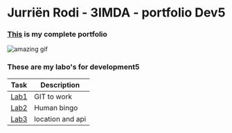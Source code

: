 # Jurriën Rodi - 3IMDA - portfolio Dev5

### [This](https://github.com/JurRodi/DEV5-myportfolio) is my complete portfolio 

![amazing gif](https://c.tenor.com/itjFesV8_RUAAAAi/soulja-boy-pepe.gif)

### These are my labo's for development5

| Task | Description |
| ----------- | ----------- |
| [Lab1](https://github.com/JurRodi/DEV5-myportfolio/tree/main/lab1-git) | GIT to work |
| [Lab2](https://github.com/JurRodi/DEV5-myportfolio/tree/main/lab2-bingo) | Human bingo |
| [Lab3](https://github.com/JurRodi/DEV5-myportfolio/tree/main/lab3-location-and-api) | location and api |
